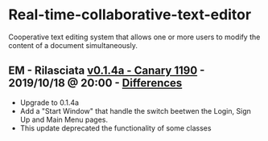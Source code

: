 # Real-time-collaborative-text-editor
Cooperative text editing system that allows one or more users to modify the content of a document simultaneously.

## EM - Rilasciata [v0.1.4a - Canary 1190] - 2019/10/18 @ 20:00 - [Differences]
 - Upgrade to 0.1.4a
 - Add a "Start Window" that handle the switch beetwen the Login, Sign Up and Main Menu pages.
 - This update deprecated the functionality of some classes

[v0.1.4a - Canary 1190]: https://github.com/giovannic96/Real-time-collaborative-text-editor/tree/master/ClientModule
[Differences]: https://github.com/giovannic96/Real-time-collaborative-text-editor/commit/c3d1d41be21d8e6276b0a0fec30c43082bfaa9f3
